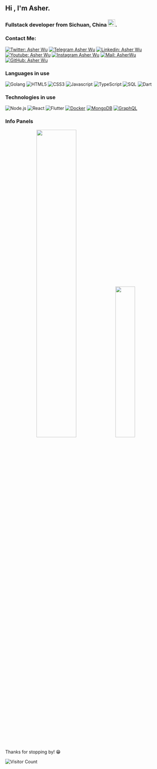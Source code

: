 <h2> Hi , I'm Asher.</h2>

<h3 align="left">Fullstack developer from <b>Sichuan, China</b> <img src="https://img.icons8.com/color/96/china-circular.png" width="23"/>. </h3>

### Contact Me:
[![Twitter: Asher Wu](https://img.shields.io/twitter/follow/asherwuu?style=social)](https://x.com/asherwuu)
[![Telegram Asher Wu](https://img.shields.io/badge/-Telegram-1ca0f1?style=flat-square&labelColor=1ca0f1&logo=telegram&logoColor=white&link=https://t.me/asherwu)](https://t.me/asherwu)
[![Linkedin: Asher Wu](https://img.shields.io/badge/-asherwuu-blue?style=flat-square&logo=Linkedin&logoColor=white&link=https://www.linkedin.com/in/dong-wu-b4651028b/)](https://www.linkedin.com/in/dong-wu-b4651028b/)
[![Youtube: Asher Wu](https://img.shields.io/badge/youtube-%23FF0000?style=flat&logo=youtube&logoColor=white)](https://www.youtube.com/@asherwuu)
[![Instagram Asher Wu](https://img.shields.io/badge/-Instagram-C13584?style=flat&logo=Instagram&logoColor=white)](https://www.instagram.com/asherwuu/)
[![Mail: AsherWu](https://img.shields.io/badge/-asherwu.me@gmail.com-gray?style=flat-square&logo=gmail&logoColor=red&link=https://www.linkedin.com/in/dong-wu-b4651028b/)](mailto:asherwu.me@gmail.com)
[![GitHub: Asher Wu](https://img.shields.io/github/followers/AsherWuu?label=follow&style=social)](https://github.com/AsherWuu)

### Languages in use
![Golang](https://img.shields.io/badge/-Golang-000000?style=flat&logo=go)
![HTML5](https://img.shields.io/badge/-HTML5-000000?style=flat&logo=html5)
![CSS3](https://img.shields.io/badge/-CSS3-%231572B6?style=flat-square&logo=css3)
![Javascript](https://img.shields.io/badge/-Javascript-000000?style=flat&logo=javascript)
![TypeScript](https://img.shields.io/badge/-TypeScript-000000?style=flat&logo=typescript)
![SQL](https://img.shields.io/badge/-SQL-000000?style=flat&logo=postgresql)
![Dart](https://img.shields.io/badge/-Dart-0d91a3?&logo=dart)

### Technologies in use
![Node.js](https://img.shields.io/badge/-Node.js-222222?style=flat&logo=node.js&logoColor=339933)
![React](https://img.shields.io/badge/-React-222222?style=flat&logo=React&logoColor=61DAFB)
![Flutter](https://img.shields.io/badge/-Flutter-5dcede?&logo=flutter)
[![Docker](https://img.shields.io/badge/-Docker-black?style=flat-square&logo=docker&link=https://github.com/LuizCarlosAbbott/)](https://github.com/LuizCarlosAbbott/)
[![MongoDB](https://img.shields.io/badge/-MongoDB-black?style=flat-square&logo=mongodb&link=https://github.com/LuizCarlosAbbott/)](https://github.com/LuizCarlosAbbott/)
[![GraphQL](https://img.shields.io/badge/-GraphQL-E10098?style=flat-square&logo=graphql&link=https://github.com/LuizCarlosAbbott/)](https://github.com/LuizCarlosAbbott/)

### Info Panels
<div>
<center class="half">
  <img src = "https://github-readme-stats.vercel.app/api?username=AsherWuu&show_icons=true&line_height=30" width=50%>
  <img src = "https://github-readme-stats.vercel.app/api/top-langs/?username=AsherWuu&layout=compact&hide_langs_below=.25" width=35%>
</center>
</div>

<!-- ![Asher's stars](https://github-readme-stats.vercel.app/api?username=AsherWuu&show_icons=true) -->
<!-- ![Top Langs](https://github-readme-stats.vercel.app/api/top-langs/?username=AsherWuu&layout=compact&theme=tokyonight) -->


Thanks for stopping by! 😁 

![Visitor Count](https://profile-counter.glitch.me/asherwuu/count.svg)



